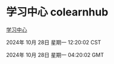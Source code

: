 # 学习中心 colearnhub
[学习中心](http://219.139.197.74:56308/colearnhub/)

2024年 10月 28日 星期一 12:20:02 CST

2024年 10月 28日 星期一 04:20:02 GMT
